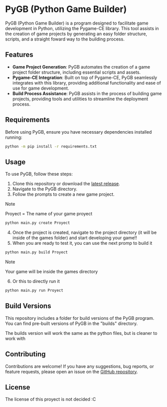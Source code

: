 # PyGB (Python Game Builder)

PyGB (Python Game Builder) is a program designed to facilitate game development in Python, utilizing the Pygame-CE library. This tool assists in the creation of game projects by generating an easy folder structure, scripts, and a straight foward way to the building process.

## Features

- **Game Project Generation**: PyGB automates the creation of a game project folder structure, including essential scripts and assets.
- **Pygame-CE Integration**: Built on top of Pygame-CE, PyGB seamlessly integrates with this library, providing additional functionality and ease of use for game development.
- **Build Process Assistance**: PyGB assists in the process of building game projects, providing tools and utilities to streamline the deployment process.

## Requirements

Before using PyGB, ensure you have necessary dependencies installed running:

```bash
python -m pip install -r requirements.txt
```

## Usage

To use PyGB, follow these steps:

1. Clone this repository or download the [latest release](https://github.com/NotsumeChan/sdkPyGB?tab=readme-ov-file#build-versions).
2. Navigate to the PyGB directory.
3. Follow the prompts to create a new game project.

> [!NOTE]
> Proyect = The name of your game proyect


```bash
python main.py create Proyect
```

4. Once the project is created, navigate to the project directory (it will be inside of the games folder) and start developing your game!!
5. When you are ready to test it, you can use the next promp to build it

```bash
python main.py build Proyect
```
> [!NOTE]
> Your game will be inside the games directory

6. Or this to directly run it

```bash
python main.py run Proyect
```

## Build Versions

This repository includes a folder for build versions of the PyGB program. You can find pre-built versions of PyGB in the "builds" directory.

The builds version will work the same as the python files, but is cleaner to work with

## Contributing

Contributions are welcome! If you have any suggestions, bug reports, or feature requests, please open an issue on the [GitHub repository](https://github.com/NotsumeChan/sdkPyGB/issues).

## License

The license of this proyect is not decided :C
